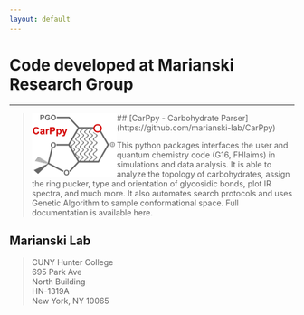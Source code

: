 ```yaml
---
layout: default
---
```


# Code developed at Marianski Research Group
---

> <img src="/assets/img/logo_CarP.png" alt="drawing" width="150" class="left" align="left"/>
> ## [CarPpy - Carbohydrate Parser](https://github.com/marianski-lab/CarPpy)
> 
> This python packages interfaces the user and quantum chemistry code (G16, FHIaims) in simulations and data analysis. It is able to analyze the topology of carbohydrates, assign the ring pucker, type and orientation of glycosidic bonds, plot IR spectra, and much more. It also automates search protocols and uses Genetic Algorithm to sample conformational space. Full documentation is available here.  


## Marianski Lab
> CUNY Hunter College  
> 695 Park Ave  
> North Building  
> HN-1319A  
> New York, NY 10065  
